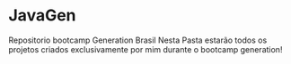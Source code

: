 # JavaGen
Repositorio bootcamp Generation Brasil
Nesta Pasta estarão todos os projetos criados exclusivamente por mim durante o bootcamp generation!
